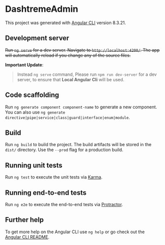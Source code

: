 # DashtremeAdmin

This project was generated with [Angular CLI](https://github.com/angular/angular-cli) version 8.3.21.

## Development server

~~Run `ng serve` for a dev server. Navigate to `http://localhost:4200/`. The app will automatically reload if you change any of the source files.~~

**Important Update**:

> Instead `ng serve` command,
> Please run `npm run dev-server` for a dev server, to ensure that **Local Angular Cli** will be used.
## Code scaffolding

Run `ng generate component component-name` to generate a new component. You can also use `ng generate directive|pipe|service|class|guard|interface|enum|module`.

## Build

Run `ng build` to build the project. The build artifacts will be stored in the `dist/` directory. Use the `--prod` flag for a production build.

## Running unit tests

Run `ng test` to execute the unit tests via [Karma](https://karma-runner.github.io).

## Running end-to-end tests

Run `ng e2e` to execute the end-to-end tests via [Protractor](http://www.protractortest.org/).

## Further help

To get more help on the Angular CLI use `ng help` or go check out the [Angular CLI README](https://github.com/angular/angular-cli/blob/master/README.md).
